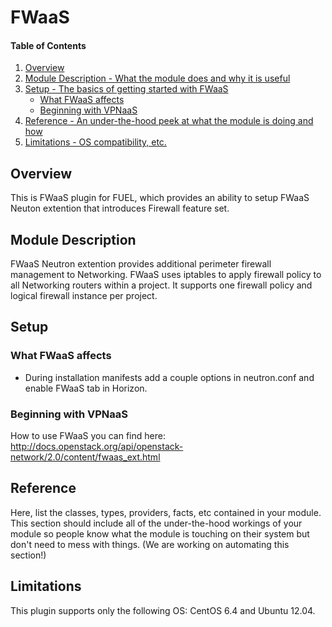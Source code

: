 # FWaaS

#### Table of Contents

1. [Overview](#overview)
2. [Module Description - What the module does and why it is useful](#module-description)
3. [Setup - The basics of getting started with FWaaS](#setup)
    * [What FWaaS affects](#what-fwaas-affects)
    * [Beginning with VPNaaS](#beginning-with-fwaas)
4. [Reference - An under-the-hood peek at what the module is doing and how](#reference)
5. [Limitations - OS compatibility, etc.](#limitations)

## Overview

This is FWaaS plugin for FUEL, which provides an ability to setup FWaaS Neuton extention
that introduces Firewall feature set.

## Module Description

FWaaS Neutron extention provides additional perimeter firewall management to Networking.
FWaaS uses iptables to apply firewall policy to all Networking routers within a project.
It supports one firewall policy and logical firewall instance per project.

## Setup

### What FWaaS affects

* During installation manifests add a couple options in neutron.conf and enable FWaaS tab in Horizon.

### Beginning with VPNaaS

How to use FWaaS you can find here:
http://docs.openstack.org/api/openstack-network/2.0/content/fwaas_ext.html

## Reference

Here, list the classes, types, providers, facts, etc contained in your module.
This section should include all of the under-the-hood workings of your module so
people know what the module is touching on their system but don't need to mess
with things. (We are working on automating this section!)

## Limitations

This plugin supports only the following OS: CentOS 6.4 and Ubuntu 12.04.
